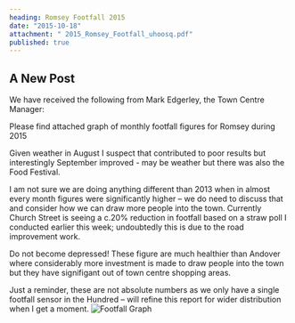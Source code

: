 ```yaml
---
heading: Romsey Footfall 2015
date: "2015-10-18"
attachment: " 2015_Romsey_Footfall_uhoosq.pdf"
published: true
---
```



## A New Post

We have received the following from Mark Edgerley, the Town Centre Manager:

Please find attached graph of monthly footfall figures for Romsey during 2015

Given weather in August I suspect that contributed to poor results but interestingly September improved - may be weather but there was also the Food Festival.

I am not sure we are doing anything different than 2013 when in almost every month figures were significantly higher – we do need to discuss that and consider how we can draw more people into the town. Currently Church Street is seeing a c.20% reduction in footfall based on a straw poll I conducted earlier this week; undoubtedly this is due to the road improvement work.

Do not become depressed! These figure are much healthier than Andover where considerably more investment is made to draw people into the town but they have signifigant out of town centre shopping areas.

Just a reminder, these are not absolute numbers as we only have a single footfall sensor in the Hundred – will refine this report for wider distribution when I get a moment.
![Footfall Graph](http://res.cloudinary.com/romsey-chamber/Romsey_Footfall_2015_yosynl.jpg)

